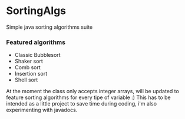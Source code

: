 # SortingAlgs
Simple java sorting algorithms suite
### Featured algorithms
- Classic Bubblesort
- Shaker sort
- Comb sort
- Insertion sort
- Shell sort

At the moment the class only accepts integer arrays, will be updated to feature sorting algorithms for every tipe of variable :)
This has to be intended as a little project to save time during coding, i'm also experimenting with javadocs.

